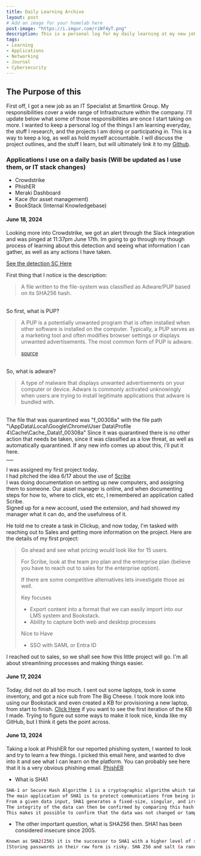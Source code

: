 ```yaml
---
title: Daily Learning Archive
layout: post
# Add an image for your homelab here
post-image: "https://i.imgur.com/riNf4yT.png"
description: This is a personal log for my daily learning at my new job.
tags:
- Learning
- Applications
- Networking
- Journal
- Cybersecurity
---
```


## The Purpose of this

First off, I got a new job as an IT Specialist at Smartlink Group. My responsibilities cover a wide range of Infrastructure within the company. I'll update below what some of those responsibilities are once I start taking on more. I wanted to keep a personal log of the things I am learning everyday, the stuff I research, and the projects I am doing or participating in. This is a way to keep a log, as well as hold myself accountable. I will discuss the project outlines, and the stuff I learn, but will ultimately link it to my [Github]("https://github.com/kyhomelab").

### Applications I use on a daily basis (Will be updated as I use them, or IT stack changes)
* Crowdstrike
* PhishER
* Meraki Dashboard
* Kace (for asset management)
* BookStack (Internal Knowledgebase)

#### June 18, 2024
Looking more into Crowdstrike, we got an alert through the Slack integration and was pinged at 11:37pm June 17th. Im going to go through my though process of learning about this detection and seeing what information I can gather, as well as any actions I have taken.

[See the detection SC Here](https://imgur.com/a/8KRlB8P.jpg)

First thing that I notice is the description:

> A file written to the file-system was classified as Adware/PUP based on its SHA256 hash.

<br>
So first, what is PUP?

> A PUP is a potentially unwanted program that is often installed when other software is installed on the computer. Typically, a PUP serves as a marketing tool and often modifies browser settings or displays unwanted advertisements. The most common form of PUP is adware.
>
> [source](https://usa.kaspersky.com/resource-center/definitions/what-is-pup-pua)

<br>
So, what is adware?

> A type of malware that displays unwanted advertisements on your computer or device. Adware is commonly activated unknowingly when users are trying to install legitimate applications that adware is bundled with.

<br>
The file that was quarantined was "f_00308a" with the file path "\AppData\Local\Google\Chrome\User Data\Profile 4\Cache\Cache_Data\f_00308a"
Since it was quarantined there is no other action that needs be taken, since it was classified as a low threat, as well as automatically quarantined. If any new info comes up about this, i'll put it here.
<br>
___

I was assigned my first project today.<br>
I had pitched the idea 6/17 about the use of [Scribe](https://scribehow.com/)<br>
I was doing documentation on setting up new computers, and assigning them to someone. Our asset manager is online, and when documenting steps for how to, where to click, etc etc, I remembered an application called Scribe.<br>
Signed up for a new account, used the extension, and had showed my manager what it can do, and the usefulness of it.<br>

He told me to create a task in Clickup, and now today, I'm tasked with reaching out to Sales and getting more information on the project. Here are the details of my first project:

> Go ahead and see what pricing would look like for 15 users. 
>
> For Scribe, look at the team pro plan and the enterprise plan (believe you have to reach out to sales for the enterprise option). 
>
> If there are some competitive alternatives lets investigate those as well. 
>
> Key focuses
> - Export content into a format that we can easily import into our LMS system and Bookstack. 
> - Ability to capture both web and desktop processes
>
> Nice to Have
> - SSO with SAML or Entra ID

I reached out to sales, so we shall see how this little project will go.
I'm all about streamlining processes and making things easier.

#### June 17, 2024
Today, did not do all too much.
I sent out some laptops, took in some inventory, and got a nice sub from The Big Cheese.
I took more look into using our Bookstack and even created a KB for provisioning a new laptop, from start to finish. 
[Click Here](https://imgur.com/aIREPSz) if you want to see the first iteration of the KB I made. Trying to figure out some ways to make it look nice, kinda like my GitHub, but I think it gets the point across. 

#### June 13, 2024
Taking a look at PhishER for our reported phishing system, I wanted to look and try to learn a few things. I picked this email here, and wanted to dive into it and see what I can learn on the platform. You can probably see here that it is a very obvious phishing email.
[PhishER](https://imgur.com/a/vz4VNNl)
- What is SHA1
```bash
SHA-1 or Secure Hash Algorithm 1 is a cryptographic algorithm which takes an input and produces a 160-bit (20-byte) hash value.
The main application of SHA1 is to protect communications from being intercepted by outside parties.
From a given data input, SHA1 generates a fixed-size, singular, and irreversible hash value. 
The integrity of the data can then be confirmed by comparing this hash value to the original hash value. 
This makes it possible to confirm that the data was not changed or tampered with in any manner during transmission.
```
- The other important question, what is SHA256 then. SHA1 has been considered insecure since 2005.
```bash
Known as SHA2(256) it is the successor to SHA1 with a higher level of security
[Storing passwords in their raw form is risky. SHA 256 and salt (a random value) are employed to securely hash passwords before storing them. When users log in, their entered password is hashed and compared to the stored hash, verifying authenticity without revealing the actual password. This shields sensitive information from potential breaches](https://medium.com/@madan_nv/a-deep-dive-into-sha-256-working-principles-and-applications-a38cccc390d4) 
```